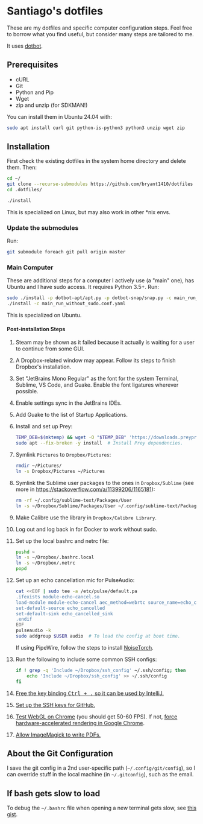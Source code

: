 # Santiago's dotfiles

These are my dotfiles and specific computer configuration steps. Feel free to borrow what you find useful, but consider many steps are tailored to me.

It uses [dotbot](https://github.com/anishathalye/dotbot).

## Prerequisites

* cURL
* Git
* Python and Pip
* Wget
* zip and unzip (for SDKMAN!)

You can install them in Ubuntu 24.04 with:

```bash
sudo apt install curl git python-is-python3 python3 unzip wget zip
```

## Installation

First check the existing dotfiles in the system home directory and delete them. Then:

```bash
cd ~/
git clone --recurse-submodules https://github.com/bryant1410/dotfiles .dotfiles
cd .dotfiles/

./install
```

This is specialized on Linux, but may also work in other \*nix envs.

### Update the submodules

Run:

```bash
git submodule foreach git pull origin master
```

### Main Computer

These are additional steps for a computer I actively use (a "main" one), has Ubuntu and I have sudo access. It requires Python 3.5+. Run:

```bash
sudo ./install -p dotbot-apt/apt.py -p dotbot-snap/snap.py -c main_run_with_sudo.conf.yaml
./install -c main_run_without_sudo.conf.yaml
```

This is specialized on Ubuntu.

#### Post-installation Steps

1. Steam may be shown as it failed because it actually is waiting for a user to continue from some GUI.

2. A Dropbox-related window may appear. Follow its steps to finish Dropbox's installation.

3. Set "JetBrains Mono Regular" as the font for the system Terminal, Sublime, VS Code, and Guake. Enable the font ligatures wherever possible.

4. Enable settings sync in the JetBrains IDEs.

5. Add Guake to the list of Startup Applications.

6. Install and set up Prey:

    ```bash
    TEMP_DEB=$(mktemp) && wget -O "$TEMP_DEB" 'https://downloads.preyproject.com/prey-client-releases/node-client/1.13.4/prey_1.13.4_amd64.deb' && sudo dpkg --skip-same-version -i "$TEMP_DEB" && rm -f "$TEMP_DEB"
    sudo apt --fix-broken -y install  # Install Prey dependencies.
    ```

7. Symlink `Pictures` to `Dropbox/Pictures`:

    ```bash
    rmdir ~/Pictures/
    ln -s Dropbox/Pictures ~/Pictures
    ```

8. Symlink the Sublime user packages to the ones in `Dropbox/Sublime` (see more in https://stackoverflow.com/a/11399206/1165181):

    ```bash
    rm -rf ~/.config/sublime-text/Packages/User
    ln -s ~/Dropbox/Sublime/Packages/User ~/.config/sublime-text/Packages/User
    ```

9. Make Calibre use the library in `Dropbox/Calibre Library`.

10. Log out and log back in for Docker to work without sudo.

11. Set up the local bashrc and netrc file:

    ```bash
    pushd ~
    ln -s ~/Dropbox/.bashrc.local
    ln -s ~/Dropbox/.netrc
    popd
    ```

12. Set up an echo cancellation mic for PulseAudio:

    ```bash
    cat <<EOF | sudo tee -a /etc/pulse/default.pa
    .ifexists module-echo-cancel.so
    load-module module-echo-cancel aec_method=webrtc source_name=echo_cancelled source_properties=device.description=EchoCancelled sink_name=echo_cancelled_sink
    set-default-source echo_cancelled
    set-default-sink echo_cancelled_sink
    .endif
    EOF
    pulseaudio -k
    sudo addgroup $USER audio  # To load the config at boot time.
    ```

    If using PipeWire, follow the steps to install [NoiseTorch](https://github.com/noisetorch/NoiseTorch?tab=readme-ov-file#download--install).

13. Run the following to include some common SSH configs:

    ```bash
    if ! grep -q 'Include ~/Dropbox/ssh_config' ~/.ssh/config; then
        echo 'Include ~/Dropbox/ssh_config' >> ~/.ssh/config
    fi
    ```

14. [Free the key binding <kbd>Ctrl + .</kbd> so it can be used by IntelliJ.](https://askubuntu.com/a/1404462/342057)

15. [Set up the SSH keys for GitHub.](https://docs.github.com/en/authentication/connecting-to-github-with-ssh)

16. [Test WebGL on Chrome](https://webglsamples.org/aquarium/aquarium.html) (you should get 50-60 FPS). If not, [force hardware-accelerated rendering in Google Chrome](https://askubuntu.com/questions/299345/how-to-enable-webgl-in-chrome-on-ubuntu).

17. [Allow ImageMagick to write PDFs.](https://stackoverflow.com/a/53180170/1165181)

## About the Git Configuration

I save the git config in a 2nd user-specific path (`~/.config/git/config`), so I can override stuff in the local machine (in `~/.gitconfig`), such as the email. 

## If bash gets slow to load

To debug the `~/.bashrc` file when opening a new terminal gets slow, see [this gist](https://gist.github.com/bryant1410/fa9c595c599afa763f055ee72b2f7944).
